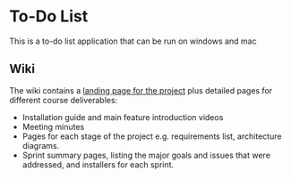 # To-Do List

This is a to-do list application that can be run on windows and mac

## Wiki

The wiki contains a [landing page for the project](https://github.com/jasminexu1/To-Do-list/wiki) plus detailed pages for different course deliverables:

* Installation guide and main feature introduction videos
* Meeting minutes
* Pages for each stage of the project e.g. requirements list, architecture diagrams.
* Sprint summary pages, listing the major goals and issues that were addressed, and installers for each sprint.


